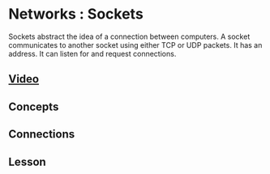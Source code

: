 # Networks : Sockets
Sockets abstract the idea of a connection between computers. A socket communicates to another socket using either TCP or UDP packets. It has an address. It can listen for and request connections.

## [Video]()

## Concepts

## Connections

## Lesson
